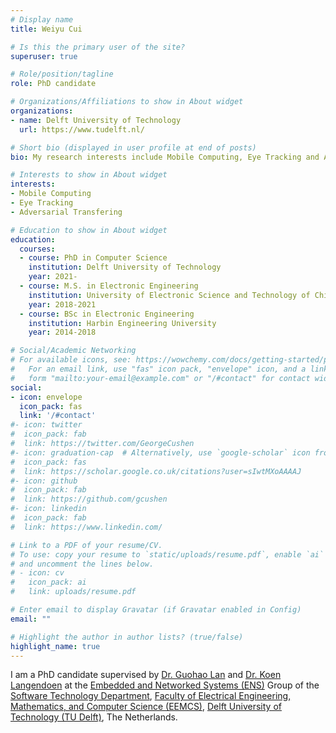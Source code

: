```yaml
---
# Display name
title: Weiyu Cui

# Is this the primary user of the site?
superuser: true

# Role/position/tagline
role: PhD candidate

# Organizations/Affiliations to show in About widget
organizations:
- name: Delft University of Technology
  url: https://www.tudelft.nl/

# Short bio (displayed in user profile at end of posts)
bio: My research interests include Mobile Computing, Eye Tracking and Adversarial Transfering.

# Interests to show in About widget
interests:
- Mobile Computing
- Eye Tracking
- Adversarial Transfering

# Education to show in About widget
education:
  courses:
  - course: PhD in Computer Science
    institution: Delft University of Technology
    year: 2021- 
  - course: M.S. in Electronic Engineering
    institution: University of Electronic Science and Technology of China
    year: 2018-2021
  - course: BSc in Electronic Engineering
    institution: Harbin Engineering University
    year: 2014-2018

# Social/Academic Networking
# For available icons, see: https://wowchemy.com/docs/getting-started/page-builder/#icons
#   For an email link, use "fas" icon pack, "envelope" icon, and a link in the
#   form "mailto:your-email@example.com" or "/#contact" for contact widget.
social:
- icon: envelope
  icon_pack: fas
  link: '/#contact'
#- icon: twitter
#  icon_pack: fab
#  link: https://twitter.com/GeorgeCushen
#- icon: graduation-cap  # Alternatively, use `google-scholar` icon from `ai` icon pack
#  icon_pack: fas
#  link: https://scholar.google.co.uk/citations?user=sIwtMXoAAAAJ
#- icon: github
#  icon_pack: fab
#  link: https://github.com/gcushen
#- icon: linkedin
#  icon_pack: fab
#  link: https://www.linkedin.com/

# Link to a PDF of your resume/CV.
# To use: copy your resume to `static/uploads/resume.pdf`, enable `ai` icons in `params.toml`, 
# and uncomment the lines below.
# - icon: cv
#   icon_pack: ai
#   link: uploads/resume.pdf

# Enter email to display Gravatar (if Gravatar enabled in Config)
email: ""

# Highlight the author in author lists? (true/false)
highlight_name: true
---
```


I am a PhD candidate supervised by [Dr. Guohao Lan](https://guohao.netlify.app/) and [Dr. Koen Langendoen](https://www.st.ewi.tudelft.nl/koen/) at the [Embedded and Networked Systems (ENS)](https://www.tudelft.nl/ewi/over-de-faculteit/afdelingen/software-technology/embedded-and-networked-systems/) Group of the [Software Technology Department](https://www.tudelft.nl/ewi/over-de-faculteit/afdelingen/software-technology), [Faculty of Electrical Engineering, Mathematics, and Computer Science (EEMCS)](https://www.tudelft.nl/en/eemcs), [Delft University of Technology (TU Delft)](https://www.tudelft.nl/), The Netherlands.


